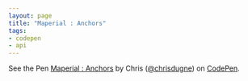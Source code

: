 ```yaml
---
layout: page
title: "Maperial : Anchors"
tags:
- codepen
- api
---
```


<p data-height="450" data-theme-id="10317" data-slug-hash="VYYbEv" data-default-tab="result" data-user="chrisdugne" class='codepen'>See the Pen <a href='http://codepen.io/chrisdugne/pen/VYYbEv/'>Maperial : Anchors</a> by Chris (<a href='http://codepen.io/chrisdugne'>@chrisdugne</a>) on <a href='http://codepen.io'>CodePen</a>.</p>
<script async src="//assets.codepen.io/assets/embed/ei.js"></script>
